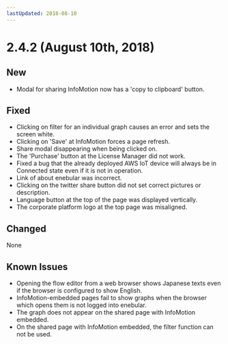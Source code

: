 ```yaml
---
lastUpdated: 2018-08-10
---
```


# 2.4.2 (August 10th, 2018)

## New

- Modal for sharing InfoMotion now has a 'copy to clipboard' button.

## Fixed

- Clicking on filter for an individual graph causes an error and sets the screen white.
- Clicking on 'Save' at InfoMotion forces a page refresh.
- Share modal disappearing when being clicked on.
- The 'Purchase' button at the License Manager did not work. 
- Fixed a bug that the already deployed AWS IoT device will always be in Connected state even if it is not in operation.
- Link of about enebular was incorrect. 
- Clicking on the twitter share button did not set correct pictures or description.
- Language button at the top of the page was displayed vertically.
- The corporate platform logo at the top page was misaligned.

## Changed

None

## Known Issues

- Opening the flow editor from a web browser shows Japanese texts even if the browser is configured to show English.
- InfoMotion-embedded pages fail to show graphs when the browser which opens them is not logged into enebular.
- The graph does not appear on the shared page with InfoMotion embedded.
- On the shared page with InfoMotion embedded, the filter function can not be used.